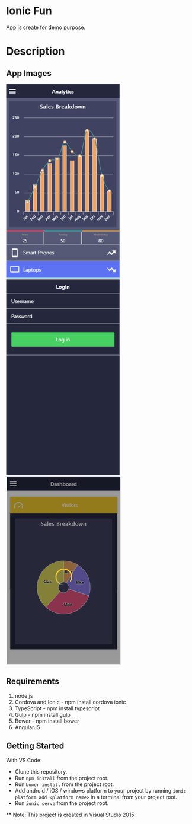 # Ionic Fun
 App is create for demo purpose.

# Description


## App Images
![alt text](https://github.com/sameerAhmad9291/ionicFun/blob/master/appImages/Analytics.PNG)
![alt text](https://github.com/sameerAhmad9291/ionicFun/blob/master/appImages/login.PNG)
![alt text](https://github.com/sameerAhmad9291/ionicFun/blob/master/appImages/Dashboard.PNG)

## Requirements
1. node.js
2. Cordova and Ionic - npm install cordova ionic
3. TypeScript - npm install typescript
4. Gulp - npm install gulp
5. Bower - npm install bower
6. AngularJS

## Getting Started

With VS Code:
* Clone this repository.
* Run `npm install` from the project root.
* Run `bower install` from the project root.
* Add android / iOS / windows platform to your project by running `ionic platform add <platform name>` in a terminal from your project root.
* Run `ionic serve` from the project root.

** Note: This project is created in Visual Studio  2015. 
